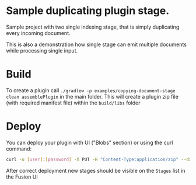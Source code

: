 # Sample duplicating plugin stage.
Sample project with two single indexing stage, that is simply duplicating every incoming document. 

This is also a demonstration how single stage can emit multiple documents while processing single input.


# Build
To create a plugin call ```./gradlew -p examples/copying-document-stage clean assemblePlugin``` in the main folder.
This will create a plugin zip file (with required manifest file) within the ```build/libs``` folder

# Deploy
You can deploy your plugin with UI ("Blobs" section) or using the curl command:

```bash
curl -u [user]:[password] -X PUT -H "Content-Type:application/zip" --data-binary @copying-document-stage-0.0.1.zip https://[fusion url]/api/index-stage-plugins
```

After correct deployment new stages should be visible on the `Stages` list in the Fusion UI

